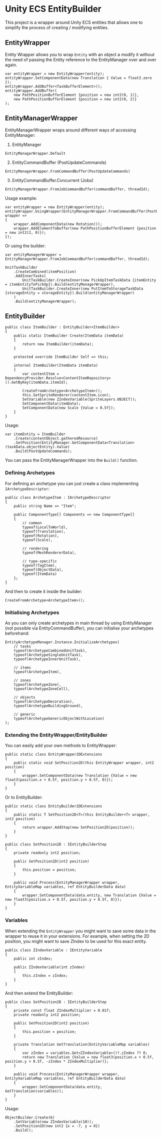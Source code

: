 # Unity ECS EntityBuilder

This project is a wrapper around Unity ECS entities that allows one to simplify the process of creating / modifying entities.

## EntityWrapper

Entity Wrapper allows you to wrap `Entity` with an object a modify it without the need of passing the Entity reference to the EntityManager over and over again.

```
var entityWrapper = new EntityWrapper(entity);
entityWrapper.SetComponentData(new Translation { Value = float3.zero });
entityWrapper.AddBuffer<TaskBufferElement>();
entityWrapper.AddBuffer(
    new PathPositionBufferElement {position = new int2(0, 1)},
    new PathPositionBufferElement {position = new int2(0, 2)}
);
```

## EntityManagerWrapper

EntityManagerWrapper wraps around different ways of accessing EntityManager:
1. EntityManager
```
EntityManagerWrapper.Default
```

2. EntityCommandBuffer (PostUpdateCommands)
```
EntityManagerWrapper.FromCommandBuffer(PostUpdateCommands)
```

3. EntityCommandBuffer.Concurrent (Jobs)
```
EntityManagerWrapper.FromJobCommandBuffer(commandBuffer, threadId);
```

Usage example:
```
var entityWrapper = new EntityWrapper(entity);
entityWrapper.UsingWrapper(EntityManagerWrapper.FromCommandBuffer(PostUpdateCommands), wrapper =>
{
    wrapper.AddComponentData(new Rotation());
    wrapper.AddElementToBuffer(new PathPositionBufferElement {position = new int2(2, 0)});
});
```

Or using the builder:
```
var entityManagerWrapper = EntityManagerWrapper.FromJobCommandBuffer(commandBuffer, threadId);

UnitTaskBuilder
    .CreateCombined(itemPosition)
    .AddInnerTasks(
        UnitTaskBuilder.CreateInner(new PickUpItemTaskData {itemEntity = itemEntityToPickUp}).Build(entityManagerWrapper),
        UnitTaskBuilder.CreateInner(new PutItemToStorageTaskData {storageEntity = storageEntity}).Build(entityManagerWrapper)
    )
    .Build(entityManagerWrapper);
```

## EntityBuilder

```
public class ItemBuilder : EntityBuilder<ItemBuilder>
{
    public static ItemBuilder Create(ItemData itemData)
    {
        return new ItemBuilder(itemData);
    }

    protected override ItemBuilder Self => this;

    internal ItemBuilder(ItemData itemData)
    {
        var contentItem = DependencyProvider.Resolve<ContentItemRepository>().GetByKey(itemData.itemId);

        CreateFromArchetype<ArchetypeItem>();
        this.SetSpriteRenderer(contentItem.icon);
        SetVariable(new ZIndexVariable(SpriteLayers.OBJECT));
        SetComponentData(itemData);
        SetComponentData(new Scale {Value = 0.5f});
    }
}
```

Usage:
```
var itemEntity = ItemBuilder
    .Create(contentObject.gatheredResource)
    .SetPosition(EntityManager.GetComponentData<Translation>(taskData.objectEntity).Value)
    .Build(PostUpdateCommands);
```

You can pass the EntityManagerWrapper into the `Build()` function.

### Defining Archetypes

For defining an archetype you can just create a class implementing `IArchetypeDescriptor`:

```
public class ArchetypeItem : IArchetypeDescriptor
{
    public string Name => "Item";

    public ComponentType[] Components => new ComponentType[]
    {
        // common
        typeof(LocalToWorld),
        typeof(Translation),
        typeof(Rotation),
        typeof(Scale),

        // rendering
        typeof(MeshRendererData),

        // type-specific
        typeof(TagItem),
        typeof(ObjectData),
        typeof(ItemData)
    };
}
```

And then to create it inside the builder:
```
CreateFromArchetype<ArchetypeItem>();
```

### Initialising Archetypes

As you can only create archetypes in main thread by using EntityManager (not possible via EntityCommandBuffer), you can initialise your archetypes beforehand:

```
EntityArchetypeManager.Instance.InitializeArchetypes(
    // tasks
    typeof(ArchetypeCombinedUnitTask),
    typeof(ArchetypeSingleUnitTask),
    typeof(ArchetypeInnerUnitTask),

    // items
    typeof(ArchetypeItem),

    // zones
    typeof(ArchetypeZone),
    typeof(ArchetypeZoneCell),

    // objects
    typeof(ArchetypeDecoration),
    typeof(ArchetypeBuildingGround),

    // generic
    typeof(ArchetypeGenericObjectWithLocation)
);
```

### Extending the EntityWrapper/EntityBuilder

You can easily add your own methods to EntityWrapper:

```
public static class EntityWrapper2DExtensions
{
    public static void SetPosition2D(this EntityWrapper wrapper, int2 position)
    {
        wrapper.SetComponentData(new Translation {Value = new float3(position.x + 0.5f, position.y + 0.5f, 0)});
    }
}
```

Or to EntityBuilder:

```
public static class EntityBuilder2DExtensions
{
    public static T SetPosition2D<T>(this EntityBuilder<T> wrapper, int2 position)
    {
        return wrapper.AddStep(new SetPosition2D(position));
    }
}

public class SetPosition2D : IEntityBuilderStep
{
    private readonly int2 position;

    public SetPosition2D(int2 position)
    {
        this.position = position;
    }

    public void Process(EntityManagerWrapper wrapper, EntityVariableMap variables, ref EntityBuilderData data)
    {
        wrapper.SetComponentData(data.entity, new Translation {Value = new float3(position.x + 0.5f, position.y + 0.5f, 0)});
    }
}
```

### Variables

When extending the `EntityWrapper` you might want to save some data in the wrapper to reuse it in your extensions. For example, when setting the 2D position, you might want to save ZIndex to be used for this exact entity.

```
public class ZIndexVariable : IEntityVariable
{
    public int zIndex;

    public ZIndexVariable(int zIndex)
    {
        this.zIndex = zIndex;
    }
}
```

And then extend the EntityBuilder:

```
public class SetPosition2D : IEntityBuilderStep
{
    private const float ZIndexMultiplier = 0.01f;
    private readonly int2 position;

    public SetPosition2D(int2 position)
    {
        this.position = position;
    }

    private Translation GetTranslation(EntityVariableMap variables)
    {
        var zIndex = variables.Get<ZIndexVariable>()?.zIndex ?? 0;
        return new Translation {Value = new float3(position.x + 0.5f, position.y + 0.5f, -zIndex * ZIndexMultiplier)};
    }

    public void Process(EntityManagerWrapper wrapper, EntityVariableMap variables, ref EntityBuilderData data)
    {
        wrapper.SetComponentData(data.entity, GetTranslation(variables));
    }
}
```

Usage:

```
ObjectBuilder.Create(6)
    .SetVariable(new ZIndexVariable(10));
    .SetPosition2D(new int2 {x = -7, y = 0})
    .Build();
```
